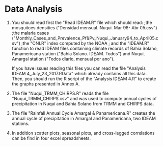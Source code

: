 # Data Analysis

1. You should read first the "Read IDEAM.R" file which should read:
    ;the mosquitoes densities ("Densidad mensual. Nuqui. Mar 98- Abr 05.csv")
    ;the malaria cases ("Monthly_Cases_and_Prevalence_Pf&Pv_Nuqui_January94_to_April05.csv")
    ;the "ONI.R" index computed by the NOAA
    ; and the "IDEAM.R" function to read IDEAM files containing climate records of Bahia Solano, Panamericana station ("Bahia Solano. IDEAM.   Todos") and Nuquí, Amargal station ("Todos diario, mensual por ano").

   If you have issues reading this files you can read the file "Analysis IDEAM 4_July_23_2017.RData" which already contains all this data.    Then, you should run the R script of the "Analysis IDEAM 4.R" to create the graphs presented in Annex A.

 2. The file "Nuqui_TRMM_CHIRPS.R" reads the file "Nuqui_TRMM_CHIRPS.csv" and was used to compute annual cycles of precipitation in Nuquí and Bahía Solano from TRMM and CHIRPS data.

 3. The file "Rainfall Annual Cycle Amargal & Panamericana.R" creates the annual cycle of precipitation in Amargal and Panamericana, two IDEAM stations.

 4. In addition scatter plots, seasonal plots, and cross-lagged correlations can be find in four excel spreadsheets.
